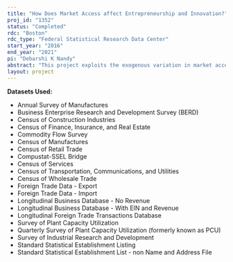 ```yaml
---
title: "How Does Market Access affect Entrepreneurship and Innovation?"
proj_id: "1352"
status: "Completed"
rdc: "Boston"
rdc_type: "Federal Statistical Research Data Center"
start_year: "2016"
end_year: "2021"
pi: "Debarshi K Nandy"
abstract: "This project exploits the exogenous variation in market access brought about by the U.S.-Canada Free Trade Agreement (FTA), and investigates the effect of cross-country integration on local economic scale in the U.S.-Canada border areas and its subsequent impact on entrepreneurial business formation, innovation, and firm births. The analysis then compares the effects of the U.S.-Canada FTA with other preferential trade agreements (PTAs) signed by the U.S. such as with Australia, Chile, Jordan, Mexico, and Singapore. The researchers use the Longitudinal Business Database, Economic Census, Annual Survey of Manufacturers, and the Longitudinal Firm Trade Transaction Database (LFTTD) to analyze the role of local market characteristics in promoting successful entrepreneurship and innovation. The analysis links trade transactions in the LFTTD and establishments in the Census of Manufacturers and Commodity Flow Survey to construct consistent yearly estimates of U.S. exports to compare data quality across the data sources at the plant level."
layout: project
---
```


**Datasets Used:**

  - Annual Survey of Manufactures 
  - Business Enterprise Research and Development Survey (BERD) 
  - Census of Construction Industries 
  - Census of Finance, Insurance, and Real Estate 
  - Commodity Flow Survey 
  - Census of Manufactures 
  - Census of Retail Trade 
  - Compustat-SSEL Bridge 
  - Census of Services 
  - Census of Transportation, Communications, and Utilities 
  - Census of Wholesale Trade 
  - Foreign Trade Data - Export 
  - Foreign Trade Data - Import 
  - Longitudinal Business Database - No Revenue 
  - Longitudinal Business Database - With EIN and Revenue 
  - Longitudinal Foreign Trade Transactions Database 
  - Survey of Plant Capacity Utilization 
  - Quarterly Survey of Plant Capacity Utilization (formerly known as PCU) 
  - Survey of Industrial Research and Development 
  - Standard Statistical Establishment Listing 
  - Standard Statistical Establishment List - non Name and Address File 


